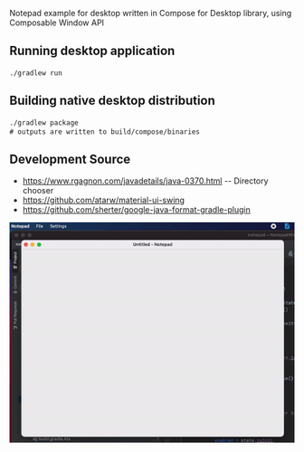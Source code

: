 Notepad example for desktop written in Compose for Desktop library, using Composable Window API

## Running desktop application
```
./gradlew run
```

## Building native desktop distribution
```
./gradlew package
# outputs are written to build/compose/binaries
```

## Development Source
* https://www.rgagnon.com/javadetails/java-0370.html -- Directory chooser
* https://github.com/atarw/material-ui-swing   
* https://github.com/sherter/google-java-format-gradle-plugin

![Desktop](screenshots/notepad.gif)

